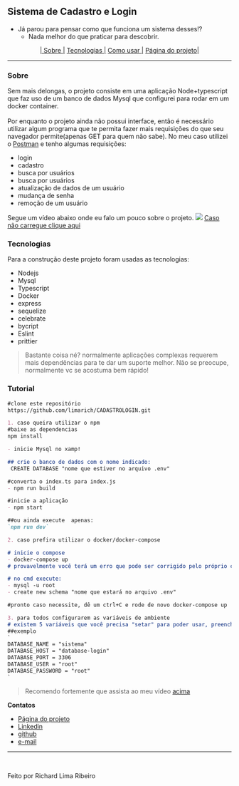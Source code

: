 ## Sistema de Cadastro e Login

- Já parou para pensar como que funciona um sistema desses!? 
  - Nada melhor do que praticar para descobrir.
<p align="center">
  <a href="#sobre">| Sobre |</a>
  <a href="#tecnologias"> Tecnologias |</a>
  <a href="#tutorial"> Como usar |</a>
  <a href="https://limarich.github.io/My-ToDo/">Página do projeto</a>|
</p>
<hr>

### Sobre

Sem mais delongas, o projeto consiste em uma aplicação Node+typescript que faz uso de um banco de dados Mysql que configurei para rodar em um docker container.
<br><br>
Por enquanto o projeto ainda não possui interface, então é necessário utilizar algum programa que te permita fazer mais requisições do que seu navegador permite(apenas GET para quem não sabe). No meu caso utilizei o [Postman](https://www.postman.com/downloads/) e tenho algumas requisições:
<br>
- login
- cadastro
- busca por usuários
- busca por usuários
- atualização de dados de um usuário
- mudança de senha
- remoção de um usuário

Segue um vídeo abaixo onde eu falo um pouco sobre o projeto.
<img src="https://www.loom.com/share/ed73c094e9f2484584ea7b33a7dafc0e" />
[Caso não carregue clique aqui](https://www.loom.com/share/ed73c094e9f2484584ea7b33a7dafc0e)

### Tecnologias
Para a construção deste projeto foram usadas as tecnologias:

- Nodejs
- Mysql
- Typescript
- Docker
- express
- sequelize
- celebrate
- bycript
- Eslint
- prittier

> Bastante coisa né? normalmente aplicações complexas requerem mais dependências para te dar um suporte melhor. Não se preocupe, normalmente vc se acostuma bem rápido!

### Tutorial

```markdown
#clone este repositório
https://github.com/limarich/CADASTROLOGIN.git

1. caso queira utilizar o npm 
#baixe as dependencias
npm install

- inicie Mysql no xamp!

## crie o banco de dados com o nome indicado:
 CREATE DATABASE "nome que estiver no arquivo .env"

#converta o index.ts para index.js
- npm run build

#inicie a aplicação
- npm start

##ou ainda execute  apenas:
`npm run dev`

2. caso prefira utilizar o docker/docker-compose

# inicie o compose
- docker-compose up
# provavelmente você terá um erro que pode ser corrigido pelo próprio cmd

# no cmd execute:
- mysql -u root
- create new schema "nome que estará no arquivo .env"

#pronto caso necessite, dê um ctrl+C e rode de novo docker-compose up

3. para todos configurarem as variáveis de ambiente
# existem 5 variáveis que você precisa "setar" para poder usar, preencha os dados que correspondem ao seu caso e renomeie de .env.locals para .env
##exemplo
`
DATABASE_NAME = "sistema"
DATABASE_HOST = "database-login"
DATABASE_PORT = 3306
DATABASE_USER = "root"
DATABASE_PASSWORD = "root"
`


```

> Recomendo fortemente que assista ao meu vídeo [acima](https://www.loom.com/share/ed73c094e9f2484584ea7b33a7dafc0e)

**Contatos** 
- <a href="https://limarich.github.io/My-ToDo/">Página do projeto</a>
- <a href="https://www.linkedin.com/in/richard-lima-488b451a8/">Linkedin</a>
- <a href="https://github.com/limarich/">github</a> 
- <a href="mailto:richard.esclima@gmail.com">e-mail</a>

------------


<br>

<p>Feito por Richard Lima Ribeiro</p>
